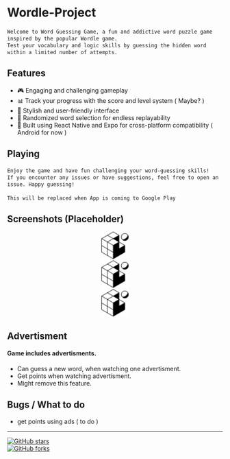 # Wordle-Project

    Welcome to Word Guessing Game, a fun and addictive word puzzle game inspired by the popular Wordle game. 
    Test your vocabulary and logic skills by guessing the hidden word within a limited number of attempts.

## Features

  - 🎮 Engaging and challenging gameplay
  - 📊 Track your progress with the score and level system ( Maybe? )
  - 🌈 Stylish and user-friendly interface
  - 🔄 Randomized word selection for endless replayability
  - 📱 Built using React Native and Expo for cross-platform compatibility ( Android for now )

## Playing
    Enjoy the game and have fun challenging your word-guessing skills! 
    If you encounter any issues or have suggestions, feel free to open an issue. Happy guessing!

    This will be replaced when App is coming to Google Play

## Screenshots (Placeholder)

<div align="center">
  <img src="assets/favicon.png" alt="Screenshot 1" width="64"/><br>
  <img src="assets/favicon.png" alt="Screenshot 2" width="64"/><br>
  <img src="assets/favicon.png" alt="Screenshot 3" width="64"/>
</div>

## Advertisment
  #### Game includes advertisments.
  - Can guess a new word, when watching one advertisment.
  - Get points when watching advertisment.
  - Might remove this feature.

## Bugs / What to do
  - get points using ads ( to do )
<hr>

[![GitHub stars](https://img.shields.io/github/stars/Tuukkaleksi/wordle-project.svg?style=social)](https://github.com/Tuukkaleksi/wordle-project/stargazers) <br>
[![GitHub forks](https://img.shields.io/github/forks/Tuukkaleksi/wordle-project-game.svg?style=social)](https://github.com/Tuukkaleksi/wordle-project/network)
